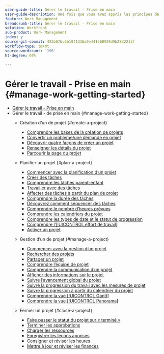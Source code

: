 ```yaml
---
user-guide-title: Gérer le travail - Prise en main
user-guide-description: Une fois que vous avez appris les principes de base de la création, de la planification et de la gestion des projets, vous êtes presque prêt à tirer le meilleur parti de Workfront.
feature: Work Management
breadcrumb-title: Gérer le travail - Prise en main
solution: Workfront
sub-product: Work Management
index: y
source-git-commit: 422b07bc6b1941316a9e441560929d9b2832232f
workflow-type: tm+mt
source-wordcount: '196'
ht-degree: 69%

---
```



# Gérer le travail - Prise en main {#manage-work-getting-started}

+ [Gérer le travail - Prise en main](overview.md)
+ Gérer le travail - de prise en main {#manage-work-getting-started}
   + Création d’un de projet {#create-a-project}
      + [Comprendre les bases de la création de projets](understand-basic-project-creation.md)
      + [Convertir un problème/une demande en projet](create-a-project-from-a-request.md)
      + [Découvrir quatre façons de créer un projet](understand-other-ways-to-create-projects.md)
      + [Renseigner les détails du projet](fill-in-the-project-details.md)
      + [Parcourir la page du projet](navigate-the-project-page.md)

   + Planifier un projet {#plan-a-project}
      + [Commencer avec la planification d’un projet](getting-started-plan-a-project.md)
      + [Créer des tâches](how-to-create-tasks.md)
      + [Comprendre les tâches parent-enfant](understand-parent-child-tasks.md)
      + [Travailler avec des tâches](work-with-tasks.md)
      + [Affecter des tâches à partir du plan de projet](assign-tasks-from-the-project-plan.md)
      + [Comprendre la durée des tâches](understand-task-durations.md)
      + [Découvrez comment séquencer des tâches](learn-to-sequence-tasks.md)
      + [Comprendre le nombre d’heures prévues](understand-planned-hours.md)
      + [Comprendre les calendriers du projet](understand-project-timelines.md)
      + [Comprendre les types de date et le statut de progression](understand-task-dates-and-progress-status.md)
      + [Comprendre l’[!UICONTROL effort de travail]](understand-work-effort.md)
      + [Activer un projet](take-a-project-live.md)

   + Gestion d’un de projet {#manage-a-project}
      + [Commencer avec la gestion d’un projet](getting-started-manage-a-project.md)
      + [Rechercher des projets](find-projects.md)
      + [Partager un projet](share-a-project.md)
      + [Comprendre l’équipe de projet](understand-the-project-team.md)
      + [Comprendre la communication d’un projet](understand-project-communication.md)
      + [Afficher des informations sur le projet](view-project-information.md)
      + [Suivre l’avancement global du projet](track-overall-project-progress.md)
      + [Suivre la progression du travail avec les mesures de projet](track-work-progress-with-project-metrics.md)
      + [Suivre la progression à partir du calendrier du projet](track-work-progress-from-the-project-timeline.md)
      + [Comprendre la vue [!UICONTROL Gantt]](understand-the-gantt-view.md)
      + [Comprendre la vue [!UICONTROL Panorama]](understand-the-board-view.md)

   + Fermer un projet {#close-a-project}
      + [Faire passer le statut du projet sur « terminé »](change-the-project-status.md)
      + [Terminer les approbations](complete-approvals.md)
      + [Charger les ressources](upload-assets.md)
      + [Enregistrer les leçons apprises](lessons-learned-from-closing-a-project.md)
      + [Consigner et réviser les heures](log-and-review-hours.md)
      + [Mettre à jour et réviser les finances](update-and-review-finances.md)

